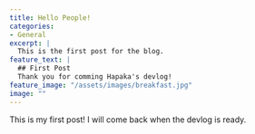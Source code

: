 ```yaml
---
title: Hello People!
categories:
- General
excerpt: |
  This is the first post for the blog.
feature_text: |
  ## First Post
  Thank you for comming Hapaka's devlog!
feature_image: "/assets/images/breakfast.jpg"
image: ""
---
```


This is my first post! I will come back when the devlog is ready.